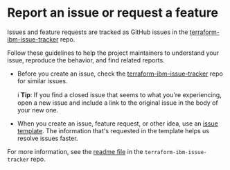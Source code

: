 # Report an issue or request a feature

Issues and feature requests are tracked as GitHub issues in the [terraform-ibm-issue-tracker](https://github.com/terraform-ibm-modules/terraform-ibm-issue-tracker/issues) repo.

Follow these guidelines to help the project maintainers to understand your issue, reproduce the behavior, and find related reports.

- Before you create an issue, check the [terraform-ibm-issue-tracker](https://github.com/terraform-ibm-modules/terraform-ibm-issue-tracker/issues) repo for similar issues.

    :information_source: **Tip**: If you find a closed issue that seems to what you're experiencing, open a new issue and include a link to the original issue in the body of your new one.

- When you create an issue, feature request, or other idea, use an [issue template](https://github.com/terraform-ibm-modules/terraform-ibm-issue-tracker/issues/new/choose). The information that's requested in the template helps us resolve issues faster.

For more information, see the [readme file](https://github.com/terraform-ibm-modules/terraform-ibm-issue-tracker/blob/main/README.md) in the `terraform-ibm-issue-tracker` repo.
